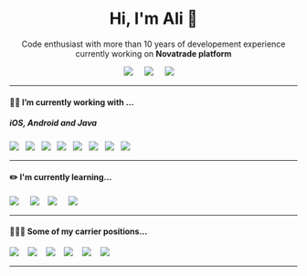 <h1 align='center'> Hi, I'm Ali 👋</h1>
<p align='center'>
Code enthusiast with more than 10 years of developement experience
<br>currently working on  <b>Novatrade platform</b>
</p>
<p align='center'>

</p>
<p align='center'>
<a href="https://twitter.com/momenirokh"><img src="https://img.shields.io/badge/twitter-%231DA1F2.svg?&style=for-the-badge&logo=twitter&logoColor=white" /></a>&nbsp;&nbsp;&nbsp;&nbsp;
<a href="https://www.linkedin.com/in/alireza-momenirokh-124301112"><img src="https://img.shields.io/badge/linkedin-%230077B5.svg?&style=for-the-badge&logo=linkedin&logoColor=white" /></a>&nbsp;&nbsp;&nbsp;&nbsp;
<a href="mailto:alirezamomenirokh@gmail.com?subject=hey%20Ali"><img src="https://img.shields.io/badge/gmail-%23D14836.svg?&style=for-the-badge&logo=gmail&logoColor=white" /></a>&nbsp;&nbsp;&nbsp;&nbsp;
</p>
<hr>
<h4>🏋🏻 I’m currently working with ...</h4>
<h5>iOS, Android and Java</h5>
<p>
<img src="https://img.shields.io/badge/swift%20-%23e34f26.svg?&style=for-the-badge&logo=swift&logoColor=white" />&nbsp;&nbsp;
<img src="https://img.shields.io/badge/ObjectiveC-000000?style=for-the-badge&logo=apple&logoColor=white" />&nbsp;&nbsp;
<img src="https://img.shields.io/badge/Kotlin-20232A?style=for-the-badge&logo=Kotlin&logoColor=6a0dad" />&nbsp;&nbsp;
<img src="https://img.shields.io/badge/java-FFFFFF?&style=for-the-badge&logo=java&logoColor=orange" />&nbsp;&nbsp;
<img src="https://img.shields.io/badge/spring-17bf63?style=for-the-badge&logo=spring&logoColor=white">&nbsp;&nbsp;
<img src="https://img.shields.io/badge/jhipster%20-%23cc6699.svg?&style=for-the-badge&logo=jhipster&logoColor=white" />&nbsp;&nbsp;
<img src="https://img.shields.io/badge/kafka-F7B500?style=for-the-badge&logo=kafka&logoColor=white" />&nbsp;&nbsp;
<img src="https://img.shields.io/badge/Docker-2496ED?style=for-the-badge&logo=docker&logoColor=white" />&nbsp;&nbsp;
</p>
<hr>
<h4>✏️ I'm currently learning...</h4>
<p>
<img src="https://img.shields.io/badge/python-007ACC?style=for-the-badge&logo=python&logoColor=white" />&nbsp;&nbsp;&nbsp;&nbsp;
<img src="https://img.shields.io/badge/machin learing-000000?style=for-the-badge&logo=machinelearing&logoColor=white" />&nbsp;&nbsp;&nbsp;
<img src="https://img.shields.io/badge/kubernetes%20-007ACC?&style=for-the-badge&logo=kubernetes&logoColor=white" />&nbsp;&nbsp;&nbsp;&nbsp;
<img src="https://img.shields.io/badge/openshift%20-%23e34f26.svg?&style=for-the-badge&logo=openshift&logoColor=white" />&nbsp;&nbsp;&nbsp;&nbsp;
</p>
<hr>
<h4>👨🏻‍💻 Some of my carrier positions...</h4>
<p>
<img src="https://img.shields.io/badge/ios developer-000000?&style=for-the-badge&logo=apple&logoColor=white" /></a>&nbsp;&nbsp;&nbsp;
<img src="https://img.shields.io/badge/android developer-000000?&style=for-the-badge&logo=android&logoColor=white" /></a>&nbsp;&nbsp;&nbsp;
<img src="https://img.shields.io/badge/mobile team lead-000000?&style=for-the-badge&logo=mobile&logoColor=black" /></a>&nbsp;&nbsp;&nbsp;
<img src="https://img.shields.io/badge/Technical Manager-000000?&style=for-the-badge&logo=blog&logoColor=black" /></a>&nbsp;&nbsp;&nbsp;
<img src="https://img.shields.io/badge/CTO-000000?&style=for-the-badge&logo=blog&logoColor=black" /></a>&nbsp;&nbsp;&nbsp;
<img src="https://img.shields.io/badge/Founder-000000?&style=for-the-badge&logo=blog&logoColor=black" /></a>&nbsp;&nbsp;&nbsp;
</p>
<hr>
